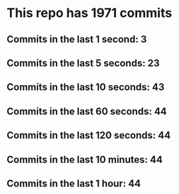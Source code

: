 # This repo has 1971 commits

## Commits in the last 1 second: 3
## Commits in the last 5 seconds: 23
## Commits in the last 10 seconds: 43
## Commits in the last 60 seconds: 44
## Commits in the last 120 seconds: 44
## Commits in the last 10 minutes: 44
## Commits in the last 1 hour: 44
